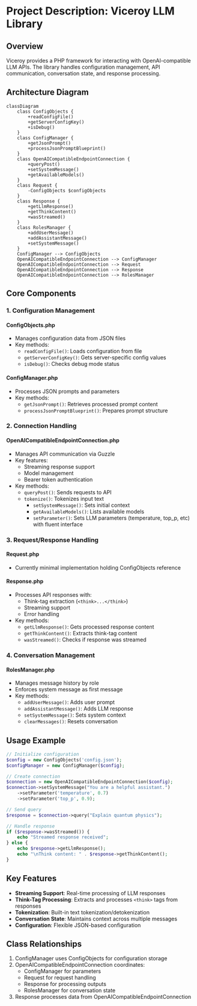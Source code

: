 # Project Description: Viceroy LLM Library

## Overview
Viceroy provides a PHP framework for interacting with OpenAI-compatible LLM APIs. The library handles configuration management, API communication, conversation state, and response processing.

## Architecture Diagram
```mermaid
classDiagram
    class ConfigObjects {
        +readConfigFile()
        +getServerConfigKey()
        +isDebug()
    }
    class ConfigManager {
        +getJsonPrompt()
        +processJsonPromptBlueprint()
    }
    class OpenAICompatibleEndpointConnection {
        +queryPost()
        +setSystemMessage()
        +getAvailableModels()
    }
    class Request {
        -ConfigObjects $configObjects
    }
    class Response {
        +getLlmResponse()
        +getThinkContent()
        +wasStreamed()
    }
    class RolesManager {
        +addUserMessage()
        +addAssistantMessage()
        +setSystemMessage()
    }
    ConfigManager --> ConfigObjects
    OpenAICompatibleEndpointConnection --> ConfigManager
    OpenAICompatibleEndpointConnection --> Request
    OpenAICompatibleEndpointConnection --> Response
    OpenAICompatibleEndpointConnection --> RolesManager
```

## Core Components

### 1. Configuration Management
#### **ConfigObjects.php**
- Manages configuration data from JSON files
- Key methods:
  - `readConfigFile()`: Loads configuration from file
  - `getServerConfigKey()`: Gets server-specific config values
  - `isDebug()`: Checks debug mode status

#### **ConfigManager.php**
- Processes JSON prompts and parameters
- Key methods:
  - `getJsonPrompt()`: Retrieves processed prompt content
  - `processJsonPromptBlueprint()`: Prepares prompt structure

### 2. Connection Handling
#### **OpenAICompatibleEndpointConnection.php**
- Manages API communication via Guzzle
- Key features:
  - Streaming response support
  - Model management
  - Bearer token authentication
- Key methods:
  - `queryPost()`: Sends requests to API
  - `tokenize()`: Tokenizes input text
    - `setSystemMessage()`: Sets initial context
    - `getAvailableModels()`: Lists available models
    - `setParameter()`: Sets LLM parameters (temperature, top_p, etc) with fluent interface

### 3. Request/Response Handling
#### **Request.php**
- Currently minimal implementation holding ConfigObjects reference

#### **Response.php**
- Processes API responses with:
  - Think-tag extraction (`<think>...</think>`)
  - Streaming support
  - Error handling
- Key methods:
  - `getLlmResponse()`: Gets processed response content
  - `getThinkContent()`: Extracts think-tag content
  - `wasStreamed()`: Checks if response was streamed

### 4. Conversation Management
#### **RolesManager.php**
- Manages message history by role
- Enforces system message as first message
- Key methods:
  - `addUserMessage()`: Adds user prompt
  - `addAssistantMessage()`: Adds LLM response
  - `setSystemMessage()`: Sets system context
  - `clearMessages()`: Resets conversation

## Usage Example
```php
// Initialize configuration
$config = new ConfigObjects('config.json');
$configManager = new ConfigManager($config);

// Create connection
$connection = new OpenAICompatibleEndpointConnection($config);
$connection->setSystemMessage("You are a helpful assistant.")
    ->setParameter('temperature', 0.7)
    ->setParameter('top_p', 0.9);

// Send query
$response = $connection->query("Explain quantum physics");

// Handle response
if ($response->wasStreamed()) {
    echo "Streamed response received";
} else {
    echo $response->getLlmResponse();
    echo "\nThink content: " . $response->getThinkContent();
}
```

## Key Features
- **Streaming Support**: Real-time processing of LLM responses
- **Think-Tag Processing**: Extracts and processes `<think>` tags from responses
- **Tokenization**: Built-in text tokenization/detokenization
- **Conversation State**: Maintains context across multiple messages
- **Configuration**: Flexible JSON-based configuration

## Class Relationships
1. ConfigManager uses ConfigObjects for configuration storage
2. OpenAICompatibleEndpointConnection coordinates:
   - ConfigManager for parameters
   - Request for request handling
   - Response for processing outputs
   - RolesManager for conversation state
3. Response processes data from OpenAICompatibleEndpointConnection
